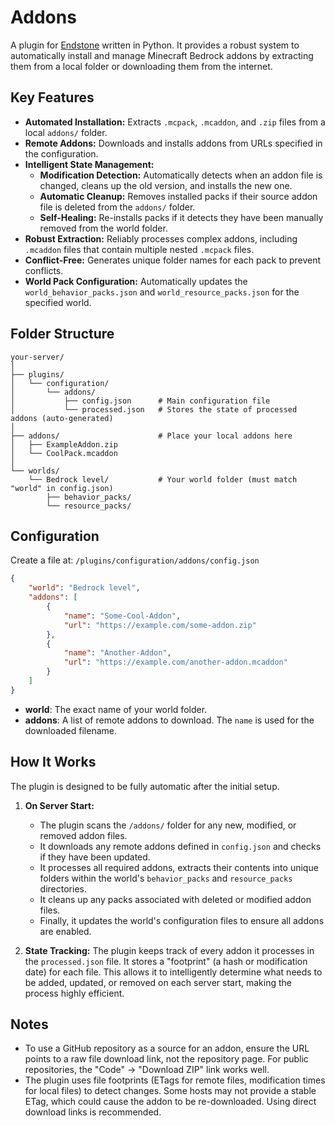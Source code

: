 # Addons

A plugin for [Endstone](https://github.com/EndstoneMC) written in Python. It provides a robust system to automatically install and manage Minecraft Bedrock addons by extracting them from a local folder or downloading them from the internet.

## Key Features

- **Automated Installation:** Extracts `.mcpack`, `.mcaddon`, and `.zip` files from a local `addons/` folder.
- **Remote Addons:** Downloads and installs addons from URLs specified in the configuration.
- **Intelligent State Management:**
    - **Modification Detection:** Automatically detects when an addon file is changed, cleans up the old version, and installs the new one.
    - **Automatic Cleanup:** Removes installed packs if their source addon file is deleted from the `addons/` folder.
    - **Self-Healing:** Re-installs packs if it detects they have been manually removed from the world folder.
- **Robust Extraction:** Reliably processes complex addons, including `.mcaddon` files that contain multiple nested `.mcpack` files.
- **Conflict-Free:** Generates unique folder names for each pack to prevent conflicts.
- **World Pack Configuration:** Automatically updates the `world_behavior_packs.json` and `world_resource_packs.json` for the specified world.

## Folder Structure

```
your-server/
│
├── plugins/
│   └── configuration/
│       └── addons/
│           ├── config.json      # Main configuration file
│           └── processed.json   # Stores the state of processed addons (auto-generated)
│
├── addons/                      # Place your local addons here
│   ├── ExampleAddon.zip
│   └── CoolPack.mcaddon
│
└── worlds/
    └── Bedrock level/           # Your world folder (must match "world" in config.json)
        ├── behavior_packs/
        └── resource_packs/
```

## Configuration

Create a file at:
`/plugins/configuration/addons/config.json`

```json
{
    "world": "Bedrock level",
    "addons": [
        {
            "name": "Some-Cool-Addon",
            "url": "https://example.com/some-addon.zip"
        },
        {
            "name": "Another-Addon",
            "url": "https://example.com/another-addon.mcaddon"
        }
    ]
}
```
- **world**: The exact name of your world folder.
- **addons**: A list of remote addons to download. The `name` is used for the downloaded filename.

## How It Works

The plugin is designed to be fully automatic after the initial setup.

1.  **On Server Start:**
    - The plugin scans the `/addons/` folder for any new, modified, or removed addon files.
    - It downloads any remote addons defined in `config.json` and checks if they have been updated.
    - It processes all required addons, extracts their contents into unique folders within the world's `behavior_packs` and `resource_packs` directories.
    - It cleans up any packs associated with deleted or modified addon files.
    - Finally, it updates the world's configuration files to ensure all addons are enabled.

2.  **State Tracking:**
    The plugin keeps track of every addon it processes in the `processed.json` file. It stores a "footprint" (a hash or modification date) for each file. This allows it to intelligently determine what needs to be added, updated, or removed on each server start, making the process highly efficient.

## Notes

- To use a GitHub repository as a source for an addon, ensure the URL points to a raw file download link, not the repository page. For public repositories, the "Code" -> "Download ZIP" link works well.
- The plugin uses file footprints (ETags for remote files, modification times for local files) to detect changes. Some hosts may not provide a stable ETag, which could cause the addon to be re-downloaded. Using direct download links is recommended.
